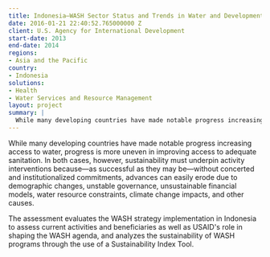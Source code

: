 ```yaml
---
title: Indonesia—WASH Sector Status and Trends in Water and Development Strategy Priority Countries
date: 2016-01-21 22:40:52.765000000 Z
client: U.S. Agency for International Development
start-date: 2013
end-date: 2014
regions:
- Asia and the Pacific
country:
- Indonesia
solutions:
- Health
- Water Services and Resource Management
layout: project
summary: |
  While many developing countries have made notable progress increasing access to water, progress is more uneven in improving access to adequate sanitation. In both cases, however, sustainability must underpin activity interventions because—as successful as they may be—without concerted and institutionalized commitments, advances can easily erode due to demographic changes, unstable governance, unsustainable financial models, water resource constraints, climate change impacts, and other causes.
---
```

While many developing countries have made notable progress increasing access to water, progress is more uneven in improving access to adequate sanitation. In both cases, however, sustainability must underpin activity interventions because—as successful as they may be—without concerted and institutionalized commitments, advances can easily erode due to demographic changes, unstable governance, unsustainable financial models, water resource constraints, climate change impacts, and other causes.

The assessment evaluates the WASH strategy implementation in Indonesia to assess current activities and beneficiaries as well as USAID's role in shaping the WASH agenda, and analyzes the sustainability of WASH programs through the use of a Sustainability Index Tool.
